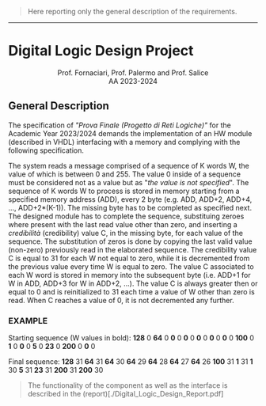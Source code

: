 > Here reporting only the general description of the requirements.

---

# Digital Logic Design Project

<div align="center">
    Prof. Fornaciari, Prof. Palermo and Prof. Salice<br>
    AA 2023-2024
</div>

## General Description

The specification of _"Prova Finale (Progetto di Reti Logiche)"_ for the Academic Year 2023/2024 demands the implementation of an HW module (described in VHDL) interfacing with a memory and complying with the following specification.

The system reads a message comprised of a sequence of K words W, the value of which is between 0 and 255.
The value 0 inside of a sequence must be considered not as a value but as "_the value is not specified_". The sequence of K words W to process is stored in memory starting from a specified memory address (ADD), every 2 byte (e.g. ADD, ADD+2, ADD+4, ..., ADD+2*(K-1)).
The missing byte has to be completed as specified next. The designed module has to complete the sequence, substituing zeroes where present with the last read value other than zero, and inserting a _credibilità_ (credibility) value C, in the missing byte, for each value of the sequence.
The substitution of zeros is done by copying the last valid value (non-zero) previously read in the elaborated sequence.
The credibility value C is equal to 31 for each W not equal to zero, while it is decremented from the previous value every time W is equal to zero. The value C associated to each W word is stored in memory into the subsequent byte (i.e. ADD+1 for W in ADD, ADD+3 for W in ADD+2, ...).
The value C is always greater then or equal to 0 and is reinitialized to 31 each time a value of W other than zero is read. When C reaches a value of 0, it is not decremented any further.

### EXAMPLE
Starting sequence (W values in bold):
**128** 0 **64** 0 **0** 0 **0** 0 **0** 0 **0** 0 **0** 0 **100** 0 **1** 0 **0** 0 **5** 0 **23** 0 **200** 0 **0** 0

Final sequence:
**128** 31 **64** 31 **64** 30 **64** 29 **64** 28 **64** 27 **64** 26 **100** 31 **1** 31 **1** 30 **5** 31 **23** 31 **200** 31 **200** 30

> The functionality of the component as well as the interface is described in the (report)[./Digital_Logic_Design_Report.pdf]
